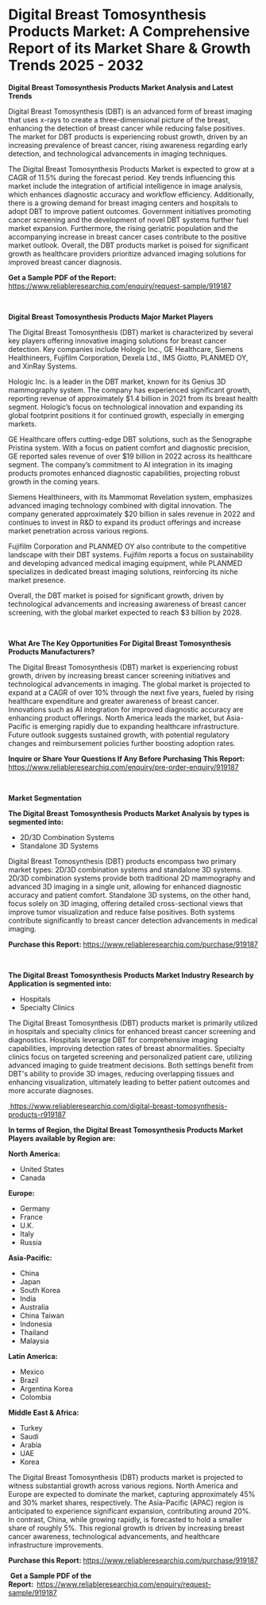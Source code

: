 <p><h1>Digital Breast Tomosynthesis Products Market: A Comprehensive Report of its Market Share & Growth Trends 2025 - 2032</h1></p><p><strong>Digital Breast Tomosynthesis Products Market Analysis and Latest Trends</strong></p>
<p><p>Digital Breast Tomosynthesis (DBT) is an advanced form of breast imaging that uses x-rays to create a three-dimensional picture of the breast, enhancing the detection of breast cancer while reducing false positives. The market for DBT products is experiencing robust growth, driven by an increasing prevalence of breast cancer, rising awareness regarding early detection, and technological advancements in imaging techniques.</p><p>The Digital Breast Tomosynthesis Products Market is expected to grow at a CAGR of 11.5% during the forecast period. Key trends influencing this market include the integration of artificial intelligence in image analysis, which enhances diagnostic accuracy and workflow efficiency. Additionally, there is a growing demand for breast imaging centers and hospitals to adopt DBT to improve patient outcomes. Government initiatives promoting cancer screening and the development of novel DBT systems further fuel market expansion. Furthermore, the rising geriatric population and the accompanying increase in breast cancer cases contribute to the positive market outlook. Overall, the DBT products market is poised for significant growth as healthcare providers prioritize advanced imaging solutions for improved breast cancer diagnosis.</p></p>
<p><strong>Get a Sample PDF of the Report:&nbsp;</strong> <a href="https://www.reliableresearchiq.com/enquiry/request-sample/919187?utm_campaign=99&utm_medium=2&utm_source=Github&utm_content=ia&utm_term=13042025&utm_id=digital-breast-tomosynthesis-products">https://www.reliableresearchiq.com/enquiry/request-sample/919187</a></p>
<p>&nbsp;</p>
<p><strong>Digital Breast Tomosynthesis Products Major Market Players</strong></p>
<p><p>The Digital Breast Tomosynthesis (DBT) market is characterized by several key players offering innovative imaging solutions for breast cancer detection. Key companies include Hologic Inc., GE Healthcare, Siemens Healthineers, Fujifilm Corporation, Dexela Ltd., IMS Giotto, PLANMED OY, and XinRay Systems.</p><p>Hologic Inc. is a leader in the DBT market, known for its Genius 3D mammography system. The company has experienced significant growth, reporting revenue of approximately $1.4 billion in 2021 from its breast health segment. Hologic’s focus on technological innovation and expanding its global footprint positions it for continued growth, especially in emerging markets.</p><p>GE Healthcare offers cutting-edge DBT solutions, such as the Senographe Pristina system. With a focus on patient comfort and diagnostic precision, GE reported sales revenue of over $19 billion in 2022 across its healthcare segment. The company’s commitment to AI integration in its imaging products promotes enhanced diagnostic capabilities, projecting robust growth in the coming years.</p><p>Siemens Healthineers, with its Mammomat Revelation system, emphasizes advanced imaging technology combined with digital innovation. The company generated approximately $20 billion in sales revenue in 2022 and continues to invest in R&D to expand its product offerings and increase market penetration across various regions.</p><p>Fujifilm Corporation and PLANMED OY also contribute to the competitive landscape with their DBT systems. Fujifilm reports a focus on sustainability and developing advanced medical imaging equipment, while PLANMED specializes in dedicated breast imaging solutions, reinforcing its niche market presence.</p><p>Overall, the DBT market is poised for significant growth, driven by technological advancements and increasing awareness of breast cancer screening, with the global market expected to reach $3 billion by 2028.</p></p>
<p>&nbsp;</p>
<p><strong>What Are The Key Opportunities For Digital Breast Tomosynthesis Products Manufacturers?</strong></p>
<p><p>The Digital Breast Tomosynthesis (DBT) market is experiencing robust growth, driven by increasing breast cancer screening initiatives and technological advancements in imaging. The global market is projected to expand at a CAGR of over 10% through the next five years, fueled by rising healthcare expenditure and greater awareness of breast cancer. Innovations such as AI integration for improved diagnostic accuracy are enhancing product offerings. North America leads the market, but Asia-Pacific is emerging rapidly due to expanding healthcare infrastructure. Future outlook suggests sustained growth, with potential regulatory changes and reimbursement policies further boosting adoption rates.</p></p>
<p><strong>Inquire or Share Your Questions If Any Before Purchasing This Report:</strong> <a href="https://www.reliableresearchiq.com/enquiry/pre-order-enquiry/919187?utm_campaign=99&utm_medium=2&utm_source=Github&utm_content=ia&utm_term=13042025&utm_id=digital-breast-tomosynthesis-products">https://www.reliableresearchiq.com/enquiry/pre-order-enquiry/919187</a></p>
<p>&nbsp;</p>
<p><strong>Market Segmentation</strong></p>
<p><strong>The Digital Breast Tomosynthesis Products Market Analysis by types is segmented into:</strong></p>
<p><ul><li>2D/3D Combination Systems</li><li>Standalone 3D Systems</li></ul></p>
<p><p>Digital Breast Tomosynthesis (DBT) products encompass two primary market types: 2D/3D combination systems and standalone 3D systems. 2D/3D combination systems provide both traditional 2D mammography and advanced 3D imaging in a single unit, allowing for enhanced diagnostic accuracy and patient comfort. Standalone 3D systems, on the other hand, focus solely on 3D imaging, offering detailed cross-sectional views that improve tumor visualization and reduce false positives. Both systems contribute significantly to breast cancer detection advancements in medical imaging.</p></p>
<p><strong>Purchase this Report:&nbsp;</strong><a href="https://www.reliableresearchiq.com/purchase/919187?utm_campaign=99&utm_medium=2&utm_source=Github&utm_content=ia&utm_term=13042025&utm_id=digital-breast-tomosynthesis-products">https://www.reliableresearchiq.com/purchase/919187</a></p>
<p>&nbsp;</p>
<p><strong>The Digital Breast Tomosynthesis Products Market Industry Research by Application is segmented into:</strong></p>
<p><ul><li>Hospitals</li><li>Specialty Clinics</li></ul></p>
<p><p>The Digital Breast Tomosynthesis (DBT) products market is primarily utilized in hospitals and specialty clinics for enhanced breast cancer screening and diagnostics. Hospitals leverage DBT for comprehensive imaging capabilities, improving detection rates of breast abnormalities. Specialty clinics focus on targeted screening and personalized patient care, utilizing advanced imaging to guide treatment decisions. Both settings benefit from DBT's ability to provide 3D images, reducing overlapping tissues and enhancing visualization, ultimately leading to better patient outcomes and more accurate diagnoses.</p></p>
<p><a href="https://www.reliableresearchiq.com/digital-breast-tomosynthesis-products-r919187?utm_campaign=99&utm_medium=2&utm_source=Github&utm_content=ia&utm_term=13042025&utm_id=digital-breast-tomosynthesis-products">&nbsp;https://www.reliableresearchiq.com/digital-breast-tomosynthesis-products-r919187</a></p>
<p><strong>In terms of Region, the Digital Breast Tomosynthesis Products Market Players available by Region are:</strong></p>
<p>
    <p> <strong> North America: </strong>
        <ul>
            <li>United States</li>
            <li>Canada</li>
        </ul>
        </p> 
    <p> <strong> Europe: </strong>
        <ul>
            <li>Germany</li>
            <li>France</li>
            <li>U.K.</li>
            <li>Italy</li>
            <li>Russia</li>
        </ul>
        </p> 
    <p> <strong> Asia-Pacific: </strong>
        <ul>
            <li>China</li>
            <li>Japan</li>
            <li>South Korea</li>
            <li>India</li>
            <li>Australia</li>
            <li>China Taiwan</li>
            <li>Indonesia</li>
            <li>Thailand</li>
            <li>Malaysia</li>
        </ul>
        </p> 
    <p> <strong> Latin America: </strong>
        <ul>
            <li>Mexico</li>
            <li>Brazil</li>
            <li>Argentina Korea</li>
            <li>Colombia</li>
        </ul>
        </p> 
    <p> <strong> Middle East & Africa: </strong>
        <ul>
            <li>Turkey</li>
            <li>Saudi</li>
            <li>Arabia</li>
            <li>UAE</li>
            <li>Korea</li>
        </ul>
    </p>
    </p>
<p><p>The Digital Breast Tomosynthesis (DBT) products market is projected to witness substantial growth across various regions. North America and Europe are expected to dominate the market, capturing approximately 45% and 30% market shares, respectively. The Asia-Pacific (APAC) region is anticipated to experience significant expansion, contributing around 20%. In contrast, China, while growing rapidly, is forecasted to hold a smaller share of roughly 5%. This regional growth is driven by increasing breast cancer awareness, technological advancements, and healthcare infrastructure improvements.</p></p>
<p><strong>Purchase this Report: </strong><a href="https://www.reliableresearchiq.com/purchase/919187?utm_campaign=99&utm_medium=2&utm_source=Github&utm_content=ia&utm_term=13042025&utm_id=digital-breast-tomosynthesis-products">https://www.reliableresearchiq.com/purchase/919187</a></p>
<p>&nbsp;<strong>Get a Sample PDF of the Report:&nbsp;&nbsp;</strong><a href="https://www.reliableresearchiq.com/enquiry/request-sample/919187?utm_campaign=99&utm_medium=2&utm_source=Github&utm_content=ia&utm_term=13042025&utm_id=digital-breast-tomosynthesis-products">https://www.reliableresearchiq.com/enquiry/request-sample/919187</a></p>
<p><strong></strong></p>
<p><p></p><p></p><p></p></p>